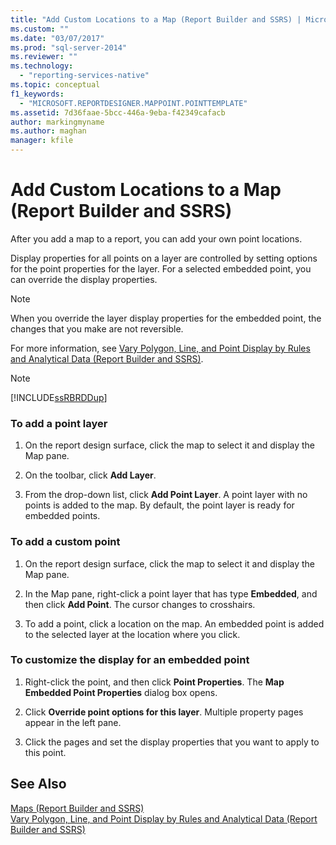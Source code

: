 ```yaml
---
title: "Add Custom Locations to a Map (Report Builder and SSRS) | Microsoft Docs"
ms.custom: ""
ms.date: "03/07/2017"
ms.prod: "sql-server-2014"
ms.reviewer: ""
ms.technology: 
  - "reporting-services-native"
ms.topic: conceptual
f1_keywords: 
  - "MICROSOFT.REPORTDESIGNER.MAPPOINT.POINTTEMPLATE"
ms.assetid: 7d36faae-5bcc-446a-9eba-f42349cafacb
author: markingmyname
ms.author: maghan
manager: kfile
---
```

# Add Custom Locations to a Map (Report Builder and SSRS)
  After you add a map to a report, you can add your own point locations.  
  
 Display properties for all points on a layer are controlled by setting options for the point properties for the layer. For a selected embedded point, you can override the display properties.  
  
> [!NOTE]  
>  When you override the layer display properties for the embedded point, the changes that you make are not reversible.  
  
 For more information, see [Vary Polygon, Line, and Point Display by Rules and Analytical Data &#40;Report Builder and SSRS&#41;](vary-polygon-line-and-point-display-by-rules-and-analytical-data.md).  
  
> [!NOTE]  
>  [!INCLUDE[ssRBRDDup](../../includes/ssrbrddup-md.md)]  
  
### To add a point layer  
  
1.  On the report design surface, click the map to select it and display the Map pane.  
  
2.  On the toolbar, click **Add Layer**.  
  
3.  From the drop-down list, click **Add Point Layer**. A point layer with no points is added to the map. By default, the point layer is ready for embedded points.  
  
### To add a custom point  
  
1.  On the report design surface, click the map to select it and display the Map pane.  
  
2.  In the Map pane, right-click a point layer that has type **Embedded**, and then click **Add Point**. The cursor changes to crosshairs.  
  
3.  To add a point, click a location on the map. An embedded point is added to the selected layer at the location where you click.  
  
### To customize the display for an embedded point  
  
1.  Right-click the point, and then click **Point Properties**. The **Map Embedded Point Properties** dialog box opens.  
  
2.  Click **Override point options for this layer**. Multiple property pages appear in the left pane.  
  
3.  Click the pages and set the display properties that you want to apply to this point.  
  
## See Also  
 [Maps &#40;Report Builder and SSRS&#41;](maps-report-builder-and-ssrs.md)   
 [Vary Polygon, Line, and Point Display by Rules and Analytical Data &#40;Report Builder and SSRS&#41;](vary-polygon-line-and-point-display-by-rules-and-analytical-data.md)  
  
  
